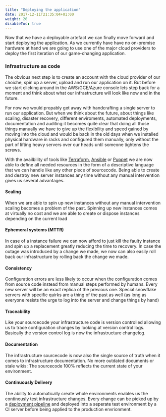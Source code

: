 ```yaml
---
title: "Deploying the application"
date: 2017-12-11T21:35:04+01:00
weight: 20
disableToc: true
---
```


Now that we have a deployable artefact we can finally move forward and start deploying the application. As we currently have have no on-premise hardware at hand we are going to use one of the major cloud providers to deploy the first iteration of our game-changing application.

### Infrastructure as code
The obvious next step is to create an account with the cloud provider of our choiche, spin up a server, upload and run our application on it. But before we start clicking around in the AWS/GCE/Azure console lets step back for a moment and think about what our infrastructure will look like now and in the future.

For now we would propably get away with handcrafting a single server to run our application. But when we think about the future, about things like scaling, disaster recovery, different enviroments, automated deployments, documentation and auditing it becomes quite clear that doing all those things manually we have to give up the flexibility and speed gained by moving into the cloud and would be back in the old days when we installed physical hardware in racks and configured them manually, only without the part of lifting heavy servers over our heads until someone tightens the screws.

With the availbility of tools like [Terraform](https://terraform.io), [Ansible](https://www.ansible.com/overview/how-ansible-works) or [Puppet](https://puppet.com/products/how-puppet-works) we are now able to define all needed resources in the form of a descriptive language that we can handle like any other piece of sourcecode. Being able to create and destroy new server instances any time without any manual intervention gives us several advantages.

#### Scaling
When we are able to spin up new instances without any manual intervention scaling becomes a problem of the past. Spinning up new instances comes at virtually no cost and we are able to create or dispose instances depending on the current load

#### Ephemeral systems (MTTR)
In case of a instance failure we can now afford to just kill the faulty instance and spin up a replacement greatly reducing the time to recovery. In case the outage was introduced by a change we made, we now can also easily roll back our infrastructure by rolling back the change we made.

#### Consistency
Configuration errors are less likely to occur when the configuration comes from source code instead from manual steps performed by humans. Every new server will be an exact replica of the previous one. Special snowflake servers with specific quirks are a thing of the past as well (as long as everyone resists the urge to log into the server and change things by hand)

#### Traceability
Like your sourcecode your infrastructure code is version controlled allowing us to trace configuration changes by looking at version control logs. Basically the version control log is now the infrastructure changelog.

#### Documentation
The infrastructure sourcecode is now also the single source of truth when it comes to infrastructure documentation. No more outdated documents or stale wikis: The sourcecode 100% reflects the current state of your environment.

#### Continuously Delivery
The ability to automatically create whole environments enables us the continously test infrastructure changes. Every change can be picked up by a [deployment pipeline](https://martinfowler.com/bliki/DeploymentPipeline.html) and deployed into a seperate test environment by a CI server before being applied to the production envrionment.
